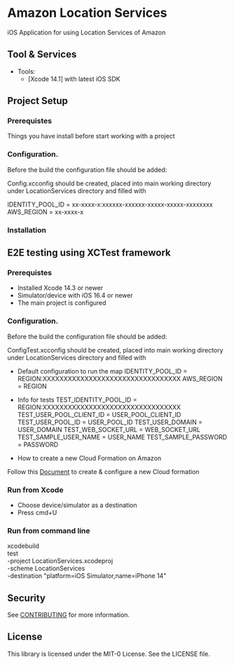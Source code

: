 # Amazon Location Services
iOS Application for using Location Services of Amazon

## Tool & Services

* Tools:
  * [Xcode 14.1] with latest iOS SDK

## Project Setup

### Prerequistes
Things you have install before start working with a project

### Configuration.

Before the build the configuration file should be added:

Config.xcconfig should be created, placed into main working directory under LocationServices directory and filled with


IDENTITY_POOL_ID = xx-xxxx-x:xxxxxx-xxxxxx-xxxxx-xxxxx-xxxxxxxx
AWS_REGION = xx-xxxx-x

### Installation

## E2E testing using XCTest framework

### Prerequistes
* Installed Xcode 14.3 or newer
* Simulator/device with iOS 16.4 or newer
* The main project is configured

### Configuration.

Before the build the configuration file should be added:

ConfigTest.xcconfig should be created, placed into main working directory under LocationServices directory and filled with

* Default configuration to run the map
IDENTITY_POOL_ID = REGION:XXXXXXXXXXXXXXXXXXXXXXXXXXXXXXXXX
AWS_REGION = REGION

* Info for tests
TEST_IDENTITY_POOL_ID = REGION:XXXXXXXXXXXXXXXXXXXXXXXXXXXXXXXXX
TEST_USER_POOL_CLIENT_ID = USER_POOL_CLIENT_ID
TEST_USER_POOL_ID = USER_POOL_ID
TEST_USER_DOMAIN = USER_DOMAIN
TEST_WEB_SOCKET_URL = WEB_SOCKET_URL
TEST_SAMPLE_USER_NAME = USER_NAME
TEST_SAMPLE_PASSWORD = PASSWORD

* How to create a new Cloud Formation on Amazon

Follow this [Document](https://location.aws.com/demo/help) to create & configure a new Cloud formation

### Run from Xcode
* Choose device/simulator as a destination
* Press cmd+U

### Run from command line
xcodebuild \
 test \
 -project LocationServices.xcodeproj \
 -scheme LocationServices \
 -destination "platform=iOS Simulator,name=iPhone 14"
  

## Security

See [CONTRIBUTING](CONTRIBUTING.md#security-issue-notifications) for more information.

## License

This library is licensed under the MIT-0 License. See the LICENSE file.

